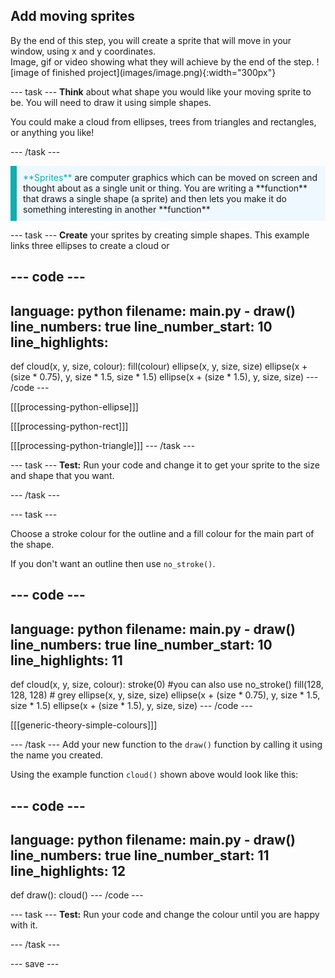 ## Add moving sprites

<div style="display: flex; flex-wrap: wrap">
<div style="flex-basis: 200px; flex-grow: 1; margin-right: 15px;">
By the end of this step, you will create a sprite that will move in your window, using x and y coordinates.
</div>
<div>
Image, gif or video showing what they will achieve by the end of the step. ![image of finished project](images/image.png){:width="300px"}
</div>
</div>

--- task ---
**Think** about what shape you would like your moving sprite to be. You will need to draw it using simple shapes.

You could make a cloud from ellipses, trees from triangles and rectangles, or anything you like! 

--- /task ---

<p style="border-left: solid; border-width:10px; border-color: #0faeb0; background-color: aliceblue; padding: 10px;"> 
<span style="color: #0faeb0">**Sprites**</span> are computer graphics which can be moved on screen and thought about as a single unit or thing. You are writing a **function** that draws a single shape (a sprite) and then lets you make it do something interesting in another **function** </p>

--- task ---
**Create** your sprites by creating simple shapes. This example links three ellipses to create a cloud or 

--- code ---
---
language: python
filename: main.py - draw()
line_numbers: true
line_number_start: 10
line_highlights: 
---
def cloud(x, y, size, colour):
  fill(colour)
  ellipse(x, y, size, size)
  ellipse(x + (size * 0.75), y, size * 1.5, size * 1.5)
  ellipse(x + (size * 1.5), y, size, size)
--- /code ---

[[[processing-python-ellipse]]]


[[[processing-python-rect]]]


[[[processing-python-triangle]]]
--- /task ---

--- task ---
**Test:** Run your code and change it to get your sprite to the size and shape that you want.

--- /task ---

--- task ---

Choose a stroke colour for the outline and a fill colour for the main part of the shape.

If you don't want an outline then use `no_stroke()`.

--- code ---
---
language: python
filename: main.py - draw()
line_numbers: true
line_number_start: 10
line_highlights: 11
---
def cloud(x, y, size, colour):
  stroke(0) #you can also use no_stroke()
  fill(128, 128, 128) # grey
  ellipse(x, y, size, size)
  ellipse(x + (size * 0.75), y, size * 1.5, size * 1.5)
  ellipse(x + (size * 1.5), y, size, size)
--- /code ---

[[[generic-theory-simple-colours]]]

--- /task ---
Add your new function to the `draw()` function by calling it using the name you created. 

Using the example function `cloud()` shown above would look like this:

--- code ---
---
language: python
filename: main.py - draw()
line_numbers: true
line_number_start: 11
line_highlights: 12
---
def draw():
  cloud()
--- /code ---


--- task ---
**Test:** Run your code and change the colour until you are happy with it.

--- /task ---

--- save ---